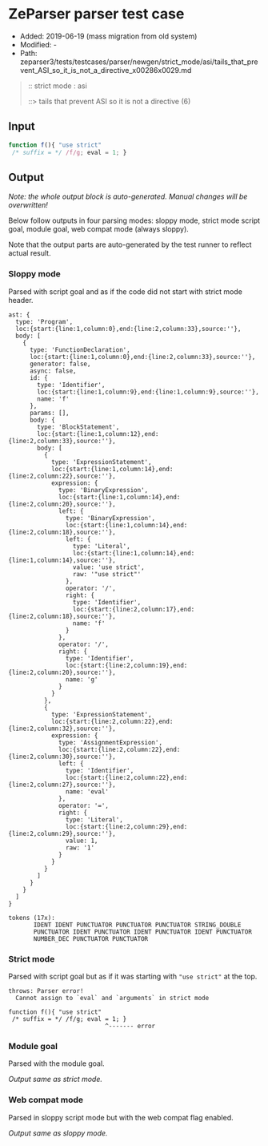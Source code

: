 # ZeParser parser test case

- Added: 2019-06-19 (mass migration from old system)
- Modified: -
- Path: zeparser3/tests/testcases/parser/newgen/strict_mode/asi/tails_that_prevent_ASI_so_it_is_not_a_directive_x00286x0029.md

> :: strict mode : asi
>
> ::> tails that prevent ASI so it is not a directive (6)

## Input

`````js
function f(){ "use strict" 
 /* suffix = */ /f/g; eval = 1; }
`````

## Output

_Note: the whole output block is auto-generated. Manual changes will be overwritten!_

Below follow outputs in four parsing modes: sloppy mode, strict mode script goal, module goal, web compat mode (always sloppy).

Note that the output parts are auto-generated by the test runner to reflect actual result.

### Sloppy mode

Parsed with script goal and as if the code did not start with strict mode header.

`````
ast: {
  type: 'Program',
  loc:{start:{line:1,column:0},end:{line:2,column:33},source:''},
  body: [
    {
      type: 'FunctionDeclaration',
      loc:{start:{line:1,column:0},end:{line:2,column:33},source:''},
      generator: false,
      async: false,
      id: {
        type: 'Identifier',
        loc:{start:{line:1,column:9},end:{line:1,column:9},source:''},
        name: 'f'
      },
      params: [],
      body: {
        type: 'BlockStatement',
        loc:{start:{line:1,column:12},end:{line:2,column:33},source:''},
        body: [
          {
            type: 'ExpressionStatement',
            loc:{start:{line:1,column:14},end:{line:2,column:22},source:''},
            expression: {
              type: 'BinaryExpression',
              loc:{start:{line:1,column:14},end:{line:2,column:20},source:''},
              left: {
                type: 'BinaryExpression',
                loc:{start:{line:1,column:14},end:{line:2,column:18},source:''},
                left: {
                  type: 'Literal',
                  loc:{start:{line:1,column:14},end:{line:1,column:14},source:''},
                  value: 'use strict',
                  raw: '"use strict"'
                },
                operator: '/',
                right: {
                  type: 'Identifier',
                  loc:{start:{line:2,column:17},end:{line:2,column:18},source:''},
                  name: 'f'
                }
              },
              operator: '/',
              right: {
                type: 'Identifier',
                loc:{start:{line:2,column:19},end:{line:2,column:20},source:''},
                name: 'g'
              }
            }
          },
          {
            type: 'ExpressionStatement',
            loc:{start:{line:2,column:22},end:{line:2,column:32},source:''},
            expression: {
              type: 'AssignmentExpression',
              loc:{start:{line:2,column:22},end:{line:2,column:30},source:''},
              left: {
                type: 'Identifier',
                loc:{start:{line:2,column:22},end:{line:2,column:27},source:''},
                name: 'eval'
              },
              operator: '=',
              right: {
                type: 'Literal',
                loc:{start:{line:2,column:29},end:{line:2,column:29},source:''},
                value: 1,
                raw: '1'
              }
            }
          }
        ]
      }
    }
  ]
}

tokens (17x):
       IDENT IDENT PUNCTUATOR PUNCTUATOR PUNCTUATOR STRING_DOUBLE
       PUNCTUATOR IDENT PUNCTUATOR IDENT PUNCTUATOR IDENT PUNCTUATOR
       NUMBER_DEC PUNCTUATOR PUNCTUATOR
`````

### Strict mode

Parsed with script goal but as if it was starting with `"use strict"` at the top.

`````
throws: Parser error!
  Cannot assign to `eval` and `arguments` in strict mode

function f(){ "use strict"
 /* suffix = */ /f/g; eval = 1; }
                           ^------- error
`````


### Module goal

Parsed with the module goal.

_Output same as strict mode._

### Web compat mode

Parsed in sloppy script mode but with the web compat flag enabled.

_Output same as sloppy mode._
